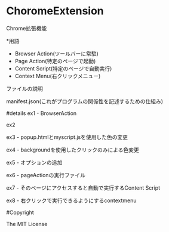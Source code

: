 # ChoromeExtension
Chrome拡張機能


*用語

- Browser Action(ツールバーに常駐)
- Page Action(特定のページで起動)
- Content Script(特定のページで自動実行)
- Context Menu(右クリックメニュー)

ファイルの説明

manifest.json(これがプログラムの関係性を記述するための仕組み)

#details
ex1 - BrowserAction

ex2

ex3 - popup.htmlとmyscript.jsを使用した色の変更

ex4 - backgroundを使用したクリックのみによる色変更

ex5 - オプションの追加

ex6 - pageActionの実行ファイル

ex7 - そのページにアクセスすると自動で実行するContent Script

ex8 - 右クリックで実行できるようにするcontextmenu

#Copyright

The MIT License
